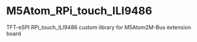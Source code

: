 # M5Atom_RPi_touch_ILI9486
TFT-eSPI RPi_touch_ILI9486 custom library for M5Atom2M-Bus extension board
